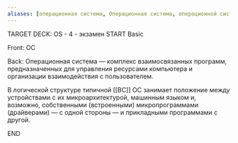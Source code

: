 ```yaml
---
aliases: [операционная система, Операционная система, операционной системы]
---
```


TARGET DECK: OS - 4 - экзамен
START
Basic

Front: ОС  

Back: Операционная система — комплекс взаимосвязанных программ, предназначенных для управления ресурсами компьютера и организации взаимодействия с пользователем.

В логической структуре типичной [[ВС]] ОС занимает положение между устройствами с их микроархитектурой, машинным языком и, возможно, собственными (встроенными) микропрограммами (драйверами) — с одной стороны — и прикладными программами с другой.
<!--ID: 1663488760881-->
END